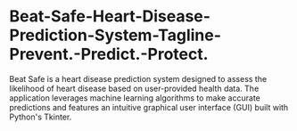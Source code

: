 # Beat-Safe-Heart-Disease-Prediction-System-Tagline-Prevent.-Predict.-Protect.
Beat Safe is a heart disease prediction system designed to assess the likelihood of heart disease based on user-provided health data. The application leverages machine learning algorithms to make accurate predictions and features an intuitive graphical user interface (GUI) built with Python's Tkinter.


